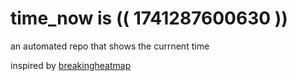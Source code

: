# time_now is (( 1741287600630 ))

an automated repo that shows the currnent time

inspired by [breakingheatmap](https://github.com/breakingheatmap/breakingheatmap)